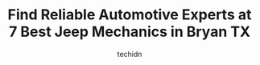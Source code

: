 ---
layout: ampstory
image: https://images.unsplash.com/photo-1568738836391-d15d766832ad?ixlib=rb-4.0.3&ixid=MnwxMjA3fDB8MHxwaG90by1wYWdlfHx8fGVufDB8fHx8&auto=format&fit=crop&w=640&h=853&q=80
author: techidn
featured: false
description: Experience the excellence of automotive service by visiting the 7 best Jeep Mechanic in Bryan TX, USA. With their expertise, attention to detail, and commitment to customer satisfaction, you
title: Find Reliable Automotive Experts at 7 Best Jeep Mechanics in Bryan TX
cover:
   title: Find Reliable Automotive Experts at 7 Best Jeep Mechanics in Bryan TX
   subtitle: Rickpate
   background: https://images.unsplash.com/photo-1568738836391-d15d766832ad?ixlib=rb-4.0.3&ixid=MnwxMjA3fDB8MHxwaG90by1wYWdlfHx8fGVufDB8fHx8&auto=format&fit=crop&w=640&h=853&q=80

pages: 
 - layout: thirds
   top: <h1>#1 B&B Automotive Services</h1>
   bottom: "<p>They are all very polite and very quick. They made sure I was included in every aspect of the fix and worked faster than any shop I have ever been to. They offer 3 year w</p>"
   background: https://www.knot35.com/toplist/wp-content/uploads/2023/06/best-jeep-mechanic-1-in-bryan-tx-1685832858.jpeg
   backgroundblur: true
 - layout: thirds
   top: <h1>#2 Superior Auto Service</h1>
   bottom: "<p>3701 S College Ave, Bryan, TX 77801, United States</p>"
   background: https://www.knot35.com/toplist/wp-content/uploads/2023/06/best-jeep-mechanic-2-in-bryan-tx-1685832859.jpeg
   cta:
      link: https://www.knot35.com/toplist/find-reliable-automotive-experts-at-7-best-jeep-mechanics-in-bryan-tx/
      text: Find Reliable Automotive Experts at 7 Best Jeep Mechanics in Bryan TX
 - layout: thirds
   top: <h1>#3 Asher Automotive</h1>
   bottom: "<p>7033 E State Hwy 21, Bryan, TX 77808, United States</p>"
   background: https://www.knot35.com/toplist/wp-content/uploads/2023/06/best-jeep-mechanic-3-in-bryan-tx-1685832859.jpeg
   cta:
      link: https://www.knot35.com/toplist/find-reliable-automotive-experts-at-7-best-jeep-mechanics-in-bryan-tx/
      text: Find Reliable Automotive Experts at 7 Best Jeep Mechanics in Bryan TX
 - layout: thirds
   top: <h1>#4 Christian Brothers Automotive Bryan</h1>
   bottom: "<p>2401 Boonville Rd, Bryan, TX 77808, United States</p>"
   background: https://images.unsplash.com/photo-1547366785-564103df7e13?ixlib=rb-4.0.3&ixid=MnwxMjA3fDB8MHxwaG90by1wYWdlfHx8fGVufDB8fHx8&auto=format&fit=crop&w=640&h=853&q=80
   cta:
      link: https://www.knot35.com/toplist/find-reliable-automotive-experts-at-7-best-jeep-mechanics-in-bryan-tx/
      text: Find Reliable Automotive Experts at 7 Best Jeep Mechanics in Bryan TX
 - layout: thirds
   top: <h1>#5 Andys Auto Repair</h1>
   bottom: "<p>507 S Texas Ave, Bryan, TX 77803, United States</p>"
   background: https://images.unsplash.com/photo-1595364397663-fca4f075d796?ixlib=rb-4.0.3&ixid=MnwxMjA3fDB8MHxwaG90by1wYWdlfHx8fGVufDB8fHx8&auto=format&fit=crop&w=640&h=853&q=80
   cta:
      link: https://www.knot35.com/toplist/find-reliable-automotive-experts-at-7-best-jeep-mechanics-in-bryan-tx/
      text: Find Reliable Automotive Experts at 7 Best Jeep Mechanics in Bryan TX
 - layout: thirds
   top: <h1>#6 Olympic Automotive Services</h1>
   bottom: "<p>3510 E 29th St, Bryan, TX 77802, United States</p>"
   background: https://images.unsplash.com/photo-1615749413727-825b59a857b5?ixlib=rb-4.0.3&ixid=MnwxMjA3fDB8MHxwaG90by1wYWdlfHx8fGVufDB8fHx8&auto=format&fit=crop&w=640&h=853&q=80
   cta:
      link: https://www.knot35.com/toplist/find-reliable-automotive-experts-at-7-best-jeep-mechanics-in-bryan-tx/
      text: Find Reliable Automotive Experts at 7 Best Jeep Mechanics in Bryan TX
 - layout: thirds
   top: <h1>#7 Stratta Auto Repair</h1>
   bottom: "<p>3301 S College Ave, Bryan, TX 77801, United States</p>"
   background: https://images.unsplash.com/photo-1602536052359-ef94c21c5948?ixlib=rb-4.0.3&ixid=MnwxMjA3fDB8MHxwaG90by1wYWdlfHx8fGVufDB8fHx8&auto=format&fit=crop&w=640&h=853&q=80
   cta:
      link: https://www.knot35.com/toplist/find-reliable-automotive-experts-at-7-best-jeep-mechanics-in-bryan-tx/
      text: Find Reliable Automotive Experts at 7 Best Jeep Mechanics in Bryan TX
 - layout: thirds
   middle: Continue reading...
   background: https://images.unsplash.com/photo-1557672172-298e090bd0f1?ixlib=rb-4.0.3&ixid=MnwxMjA3fDB8MHxwaG90by1wYWdlfHx8fGVufDB8fHx8&auto=format&fit=crop&w=640&h=853&q=80
   cta:
      link: https://www.knot35.com/toplist/find-reliable-automotive-experts-at-7-best-jeep-mechanics-in-bryan-tx/
      text: Find Reliable Automotive Experts at 7 Best Jeep Mechanics in Bryan TX
      
---